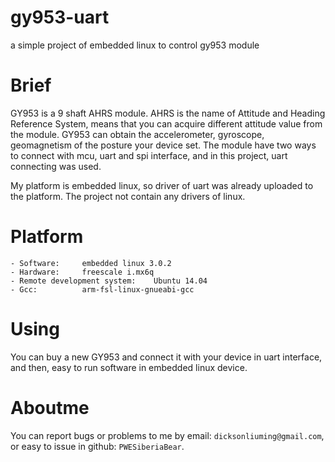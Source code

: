 # gy953-uart
a simple project of embedded linux to control gy953 module

# Brief

GY953 is a 9 shaft AHRS module. AHRS is the name of Attitude and Heading Reference System, means that you can acquire different attitude value from the module. GY953 can obtain the accelerometer, gyroscope, geomagnetism of the posture your device set. The module have two ways to connect with mcu, uart and spi interface, and in this project, uart connecting was used.

My platform is embedded linux, so driver of uart was already uploaded to the platform. The project not contain any drivers of linux.

# Platform

    - Software:     embedded linux 3.0.2
    - Hardware:     freescale i.mx6q
    - Remote development system:    Ubuntu 14.04
    - Gcc:          arm-fsl-linux-gnueabi-gcc

# Using

You can buy a new GY953 and connect it with your device in uart interface, and then, easy to run software in embedded linux device.

# Aboutme

You can report bugs or problems to me by email: `dicksonliuming@gmail.com`, or easy to issue in github: `PWESiberiaBear`.

